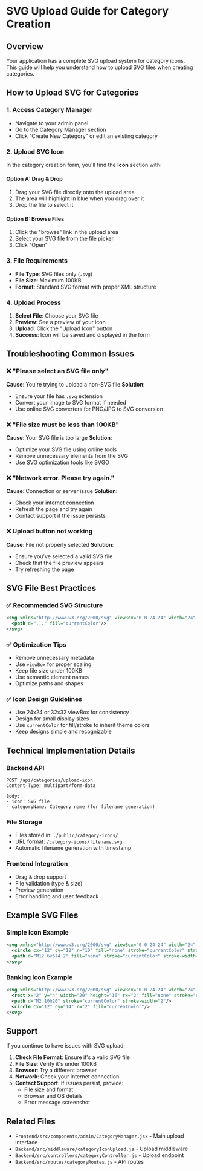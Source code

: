 # SVG Upload Guide for Category Creation

## Overview
Your application has a complete SVG upload system for category icons. This guide will help you understand how to upload SVG files when creating categories.

## How to Upload SVG for Categories

### 1. Access Category Manager
- Navigate to your admin panel
- Go to the Category Manager section
- Click "Create New Category" or edit an existing category

### 2. Upload SVG Icon
In the category creation form, you'll find the **Icon** section with:

#### **Option A: Drag & Drop**
1. Drag your SVG file directly onto the upload area
2. The area will highlight in blue when you drag over it
3. Drop the file to select it

#### **Option B: Browse Files**
1. Click the "browse" link in the upload area
2. Select your SVG file from the file picker
3. Click "Open"

### 3. File Requirements
- **File Type**: SVG files only (`.svg`)
- **File Size**: Maximum 100KB
- **Format**: Standard SVG format with proper XML structure

### 4. Upload Process
1. **Select File**: Choose your SVG file
2. **Preview**: See a preview of your icon
3. **Upload**: Click the "Upload Icon" button
4. **Success**: Icon will be saved and displayed in the form

## Troubleshooting Common Issues

### ❌ "Please select an SVG file only"
**Cause**: You're trying to upload a non-SVG file
**Solution**: 
- Ensure your file has `.svg` extension
- Convert your image to SVG format if needed
- Use online SVG converters for PNG/JPG to SVG conversion

### ❌ "File size must be less than 100KB"
**Cause**: Your SVG file is too large
**Solution**:
- Optimize your SVG file using online tools
- Remove unnecessary elements from the SVG
- Use SVG optimization tools like SVGO

### ❌ "Network error. Please try again."
**Cause**: Connection or server issue
**Solution**:
- Check your internet connection
- Refresh the page and try again
- Contact support if the issue persists

### ❌ Upload button not working
**Cause**: File not properly selected
**Solution**:
- Ensure you've selected a valid SVG file
- Check that the file preview appears
- Try refreshing the page

## SVG File Best Practices

### ✅ **Recommended SVG Structure**
```xml
<svg xmlns="http://www.w3.org/2000/svg" viewBox="0 0 24 24" width="24" height="24">
  <path d="..." fill="currentColor"/>
</svg>
```

### ✅ **Optimization Tips**
- Remove unnecessary metadata
- Use `viewBox` for proper scaling
- Keep file size under 100KB
- Use semantic element names
- Optimize paths and shapes

### ✅ **Icon Design Guidelines**
- Use 24x24 or 32x32 viewBox for consistency
- Design for small display sizes
- Use `currentColor` for fill/stroke to inherit theme colors
- Keep designs simple and recognizable

## Technical Implementation Details

### Backend API
```
POST /api/categories/upload-icon
Content-Type: multipart/form-data

Body:
- icon: SVG file
- categoryName: Category name (for filename generation)
```

### File Storage
- Files stored in: `./public/category-icons/`
- URL format: `/category-icons/filename.svg`
- Automatic filename generation with timestamp

### Frontend Integration
- Drag & drop support
- File validation (type & size)
- Preview generation
- Error handling and user feedback

## Example SVG Files

### Simple Icon Example
```xml
<svg xmlns="http://www.w3.org/2000/svg" viewBox="0 0 24 24" width="24" height="24">
  <circle cx="12" cy="12" r="10" fill="none" stroke="currentColor" stroke-width="2"/>
  <path d="M12 6v6l4 2" fill="none" stroke="currentColor" stroke-width="2"/>
</svg>
```

### Banking Icon Example
```xml
<svg xmlns="http://www.w3.org/2000/svg" viewBox="0 0 24 24" width="24" height="24">
  <rect x="2" y="4" width="20" height="16" rx="2" fill="none" stroke="currentColor" stroke-width="2"/>
  <path d="M2 10h20" stroke="currentColor" stroke-width="2"/>
  <circle cx="12" cy="14" r="2" fill="currentColor"/>
</svg>
```

## Support

If you continue to have issues with SVG upload:

1. **Check File Format**: Ensure it's a valid SVG file
2. **File Size**: Verify it's under 100KB
3. **Browser**: Try a different browser
4. **Network**: Check your internet connection
5. **Contact Support**: If issues persist, provide:
   - File size and format
   - Browser and OS details
   - Error message screenshot

## Related Files
- `Frontend/src/components/admin/CategoryManager.jsx` - Main upload interface
- `Backend/src/middleware/categoryIconUpload.js` - Upload middleware
- `Backend/src/controllers/categoryController.js` - Upload endpoint
- `Backend/src/routes/categoryRoutes.js` - API routes



